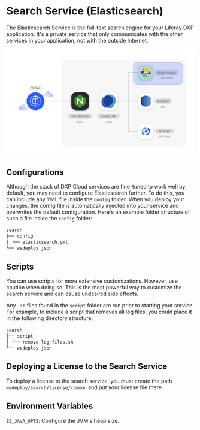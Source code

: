 # Search Service (Elasticsearch) [](id=search-service-elasticsearch)

The Elasticsearch Service is the full-text search engine for your Liferay DXP 
application. It's a private service that only communicates with the other 
services in your application, not with the outside Internet. 

![Figure 1: The Relational Database Service is one of several services available in DXP Cloud.](../../images/services-search.png)

## Configurations [](id=configurations)

Although the stack of DXP Cloud services are fine-tuned to work well by default, 
you may need to configure Elasticsearch further. To do this, you can include any 
YML file inside the `config` folder. When you deploy your changes, the config 
file is automatically injected into your service and overwrites the default 
configuration. Here's an example folder structure of such a file inside the 
`config` folder: 

    search
    ├── config
    │ └── elasticsearch.yml
    └── wedeploy.json

## Scripts [](id=scripts)

You can use scripts for more extensive customizations. However, use caution when 
doing so. This is the most powerful way to customize the search service and can 
cause undesired side effects. 

Any `.sh` files found in the `script` folder are run prior to starting your 
service. For example, to include a script that removes all log files, you could 
place it in the following directory structure: 

    search
    ├── script
    │ └── remove-log-files.sh
    └── wedeploy.json

## Deploying a License to the Search Service [](id=deploying-a-license-to-the-search-service)

To deploy a license to the search service, you must create the path 
`wedeploy/search/license/common` and put your license file there. 

## Environment Variables [](id=environment-variables)

`ES_JAVA_OPTS`: Configure the JVM's heap size. 
